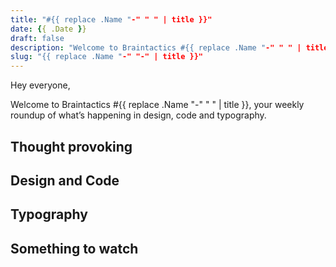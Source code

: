 ```yaml
---
title: "#{{ replace .Name "-" " " | title }}"
date: {{ .Date }}
draft: false
description: "Welcome to Braintactics #{{ replace .Name "-" " " | title }}, your weekly roundup of what’s happening in design, code and typography."
slug: "{{ replace .Name "-" "-" | title }}"
---
```


Hey everyone,

Welcome to Braintactics #{{ replace .Name "-" " " | title }}, your weekly roundup of what’s happening in design, code and typography.

## Thought provoking

## Design and Code

## Typography

## Something to watch
